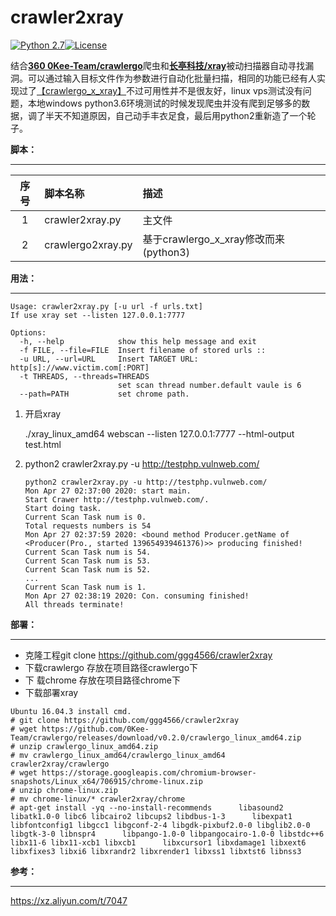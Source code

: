 # crawler2xray
[![Python 2.7](https://img.shields.io/badge/python-2.7-yellow.svg)](https://www.python.org/)[![License](https://img.shields.io/badge/license-GPLv3-red.svg)](https://github.com/ggg4566/PocStart/blob/master/LICENSE)

结合[**360 0Kee-Team/crawlergo**](https://github.com/0Kee-Team/crawlergo)爬虫和[**长亭科技/xray**](https://github.com/chaitin/xray)被动扫描器自动寻找漏洞。可以通过输入目标文件作为参数进行自动化批量扫描，相同的功能已经有人实现过了[【crawlergo_x_xray】](https://github.com/timwhitez/crawlergo_x_XRAY)不过可用性并不是很友好，linux vps测试没有问题，本地windows python3.6环境测试的时候发现爬虫并没有爬到足够多的数据，调了半天不知道原因，自己动手丰衣足食，最后用python2重新造了一个轮子。

**脚本：**

---

|序号|脚本名称|描述|
|:---:|:---|:---|
|1|crawler2xray.py|主文件|
|2|crawlergo2xray.py|基于crawlergo_x_xray修改而来(python3)|

**用法：**

---

```
Usage: crawler2xray.py [-u url -f urls.txt]
If use xray set --listen 127.0.0.1:7777

Options:
  -h, --help            show this help message and exit
  -f FILE, --file=FILE  Insert filename of stored urls ::
  -u URL, --url=URL     Insert TARGET URL: http[s]://www.victim.com[:PORT]
  -t THREADS, --threads=THREADS
                        set scan thread number.default vaule is 6
  --path=PATH           set chrome path.

```

1. 开启xray

   ./xray_linux_amd64 webscan --listen 127.0.0.1:7777 --html-output test.html

2. python2 crawler2xray.py -u http://testphp.vulnweb.com/

   ```
   python2 crawler2xray.py -u http://testphp.vulnweb.com/
   Mon Apr 27 02:37:00 2020: start main.
   Start Crawer http://testphp.vulnweb.com/.
   Start doing task.
   Current Scan Task num is 0.
   Total requests numbers is 54
   Mon Apr 27 02:37:59 2020: <bound method Producer.getName of <Producer(Pro., started 139654939461376)>> producing finished!
   Current Scan Task num is 54.
   Current Scan Task num is 53.
   Current Scan Task num is 52.
   ...
   Current Scan Task num is 1.
   Mon Apr 27 02:38:19 2020: Con. consuming finished!
   All threads terminate!
   ```

   

**部署：**

---

* 克隆工程git clone https://github.com/ggg4566/crawler2xray
* 下载crawlergo 存放在项目路径crawlergo下
* 下 载chrome  存放在项目路径chrome下
* 下载部署xray

```
Ubuntu 16.04.3 install cmd.
# git clone https://github.com/ggg4566/crawler2xray
# wget https://github.com/0Kee-Team/crawlergo/releases/download/v0.2.0/crawlergo_linux_amd64.zip
# unzip crawlergo_linux_amd64.zip
# mv crawlergo_linux_amd64/crawlergo_linux_amd64 crawler2xray/crawlergo
# wget https://storage.googleapis.com/chromium-browser-snapshots/Linux_x64/706915/chrome-linux.zip
# unzip chrome-linux.zip
# mv chrome-linux/* crawler2xray/chrome
# apt-get install -yq --no-install-recommends      libasound2 libatk1.0-0 libc6 libcairo2 libcups2 libdbus-1-3      libexpat1 libfontconfig1 libgcc1 libgconf-2-4 libgdk-pixbuf2.0-0 libglib2.0-0 libgtk-3-0 libnspr4      libpango-1.0-0 libpangocairo-1.0-0 libstdc++6 libx11-6 libx11-xcb1 libxcb1      libxcursor1 libxdamage1 libxext6 libxfixes3 libxi6 libxrandr2 libxrender1 libxss1 libxtst6 libnss3
```

**参考：**

---

https://xz.aliyun.com/t/7047
